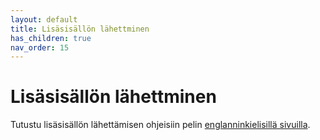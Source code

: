 ```yaml
---
layout: default
title: Lisäsisällön lähettminen
has_children: true
nav_order: 15
---
```


# Lisäsisällön lähettminen

Tutustu lisäsisällön lähettämisen ohjeisiin pelin [englanninkielisillä sivuilla](https://cairnrpg.com/submissions/submission-guide/).
